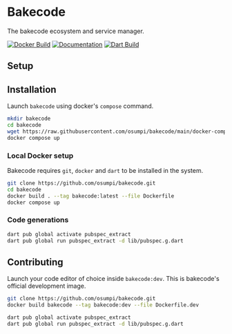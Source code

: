 # Bakecode

The bakecode ecosystem and service manager.

[![Docker Build](https://github.com/osumpi/bakecode/actions/workflows/docker-image.yaml/badge.svg)](https://github.com/osumpi/bakecode/actions/workflows/docker-image.yaml)
[![Documentation](https://github.com/osumpi/bakecode/actions/workflows/generate_docs.yaml/badge.svg)](https://github.com/osumpi/bakecode/actions/workflows/generate_docs.yaml)
[![Dart Build](https://github.com/osumpi/bakecode/actions/workflows/dart.yaml/badge.svg)](https://github.com/osumpi/bakecode/actions/workflows/dart.yaml)

## Setup

## Installation

Launch `bakecode` using docker's `compose` command.

```bash
mkdir bakecode
cd bakecode
wget https://raw.githubusercontent.com/osumpi/bakecode/main/docker-compose.yaml
docker compose up
```

### Local Docker setup

Bakecode requires `git`, `docker` and `dart` to be installed in the system.

```bash
git clone https://github.com/osumpi/bakecode.git
cd bakecode
docker build . --tag bakecode:latest --file Dockerfile
docker compose up
```

### Code generations

```sh
dart pub global activate pubspec_extract
dart pub global run pubspec_extract -d lib/pubspec.g.dart
```

## Contributing

Launch your code editor of choice inside `bakecode:dev`. This is bakecode's
official development image.

```bash
git clone https://github.com/osumpi/bakecode.git
docker build bakecode --tag bakecode:dev --file Dockerfile.dev
```

```sh
dart pub global activate pubspec_extract
dart pub global run pubspec_extract -d lib/pubspec.g.dart
```
